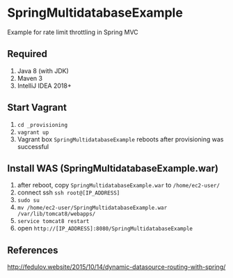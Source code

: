 # SpringMultidatabaseExample

Example for rate limit throttling in Spring MVC 

## Required

1. Java 8 (with JDK)
1. Maven 3
1. IntelliJ IDEA 2018+

## Start Vagrant

1. `cd _provisioning`
1. `vagrant up`
1. Vagrant box `SpringMultidatabaseExample` reboots after provisioning was successful

## Install WAS (SpringMultidatabaseExample.war)

1. after reboot, copy `SpringMultidatabaseExample.war` to `/home/ec2-user/`
1. connect ssh `ssh root@[IP_ADDRESS]`
1. `sudo su`
1. `mv /home/ec2-user/SpringMultidatabaseExample.war /var/lib/tomcat8/webapps/`
1. `service tomcat8 restart`
1. open `http://[IP_ADDRESS]:8080/SpringMultidatabaseExample`

## References

http://fedulov.website/2015/10/14/dynamic-datasource-routing-with-spring/
